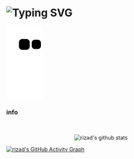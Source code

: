 <div>
 <h1> 
<img
     src="https://readme-typing-svg.herokuapp.com?lines=%D0%9C%D0%BE%D0%BB%D0%BE%D0%B4%D1%88%D0%B8%D0%B9+%D0%BD%D0%B0%D1%83%D0%BA%D0%BE%D0%B2%D0%B8%D0%B9+%D1%81%D0%BF%D1%96%D0%B2%D1%80%D0%BE%D0%B1%D1%96%D1%82%D0%BD%D0%B8%D0%BA+%D0%B7+%D0%BF%D0%B8%D1%82%D0%B0%D0%BD%D1%8C+%D0%B1%D0%B5%D0%B7%D0%BF%D0%B5%D0%BA%D0%B8."
            alt="Typing SVG"/> 
</div>

  ![Snake animation](https://github.com/eduardaalvess/eduardaalvess/blob/output/github-contribution-grid-snake.svg)
<div>
<h3>info</h3>
<br>

<p align="center">
<img align="center" alt="rizad's github stats" src="https://github-readme-stats.anuraghazra1.vercel.app/api/top-langs/?username=riz4d&layout=compact&langs_count=10&hide=html,css&bg_color=30,000000,434343&title_color=fe428e&text_color=f1f1eb" />
</p>

[![rizad's GitHub Activity Graph](https://activity-graph.herokuapp.com/graph?username=riz4d&theme=tokyonight)](https://github.com/riz4d)
</div>
